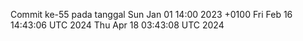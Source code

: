 Commit ke-55 pada tanggal Sun Jan 01 14:00 2023 +0100
Fri Feb 16 14:43:06 UTC 2024
Thu Apr 18 03:43:08 UTC 2024
